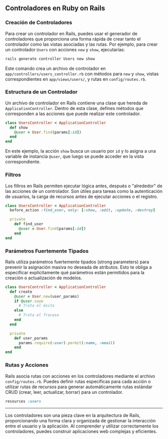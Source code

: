 ## Controladores en Ruby on Rails

### Creación de Controladores

Para crear un controlador en Rails, puedes usar el generador de controladores que proporciona una forma rápida de crear tanto el controlador como las vistas asociadas y las rutas. Por ejemplo, para crear un controlador `Users` con acciones `new` y `show`, ejecutarías:

```sh
rails generate controller Users new show
```

Este comando crea un archivo de controlador en `app/controllers/users_controller.rb` con métodos para `new` y `show`, vistas correspondientes en `app/views/users/`, y rutas en `config/routes.rb`.

### Estructura de un Controlador

Un archivo de controlador en Rails contiene una clase que hereda de `ApplicationController`. Dentro de esta clase, defines métodos que corresponden a las acciones que puede realizar este controlador.

```ruby
class UsersController < ApplicationController
  def show
    @user = User.find(params[:id])
  end
end
```

En este ejemplo, la acción `show` busca un usuario por `id` y lo asigna a una variable de instancia `@user`, que luego se puede acceder en la vista correspondiente.

### Filtros

Los filtros en Rails permiten ejecutar lógica antes, después o "alrededor" de las acciones de un controlador. Son útiles para tareas como la autenticación de usuarios, la carga de recursos antes de ejecutar acciones o el registro.

```ruby
class UsersController < ApplicationController
  before_action :find_user, only: [:show, :edit, :update, :destroy]

  private
    def find_user
      @user = User.find(params[:id])
    end
end
```

### Parámetros Fuertemente Tipados

Rails utiliza parámetros fuertemente tipados (strong parameters) para prevenir la asignación masiva no deseada de atributos. Esto te obliga a especificar explícitamente qué parámetros están permitidos para la creación o actualización de modelos.

```ruby
class UsersController < ApplicationController
  def create
    @user = User.new(user_params)
    if @user.save
      # Trata el éxito
    else
      # Trata el fracaso
    end
  end

  private
    def user_params
      params.require(:user).permit(:name, :email)
    end
end
```

### Rutas y Acciones

Rails asocia rutas con acciones en los controladores mediante el archivo `config/routes.rb`. Puedes definir rutas específicas para cada acción o utilizar rutas de recursos para generar automáticamente rutas estándar CRUD (crear, leer, actualizar, borrar) para un controlador.

```ruby
resources :users
```

---

Los controladores son una pieza clave en la arquitectura de Rails, proporcionando una forma clara y organizada de gestionar la interacción entre el usuario y la aplicación. Al comprender y utilizar correctamente los controladores, puedes construir aplicaciones web complejas y eficientes.

